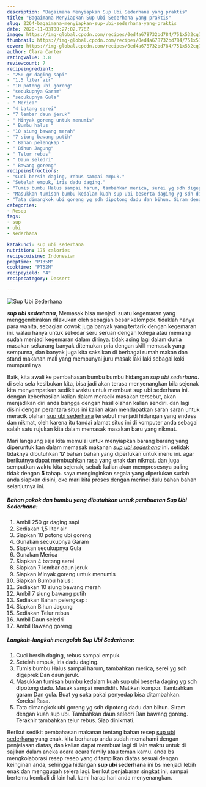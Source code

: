 ```yaml
---
description: "Bagaimana Menyiapkan Sup Ubi Sederhana yang praktis"
title: "Bagaimana Menyiapkan Sup Ubi Sederhana yang praktis"
slug: 2264-bagaimana-menyiapkan-sup-ubi-sederhana-yang-praktis
date: 2020-11-03T00:27:02.776Z
image: https://img-global.cpcdn.com/recipes/0ed4a678732bd784/751x532cq70/sup-ubi-sederhana-foto-resep-utama.jpg
thumbnail: https://img-global.cpcdn.com/recipes/0ed4a678732bd784/751x532cq70/sup-ubi-sederhana-foto-resep-utama.jpg
cover: https://img-global.cpcdn.com/recipes/0ed4a678732bd784/751x532cq70/sup-ubi-sederhana-foto-resep-utama.jpg
author: Clara Carter
ratingvalue: 3.8
reviewcount: 7
recipeingredient:
- "250 gr daging sapi"
- "1,5 liter air"
- "10 potong ubi goreng"
- "secukupnya Garam"
- "secukupnya Gula"
- " Merica"
- "4 batang serei"
- "7 lembar daun jeruk"
- " Minyak goreng untuk menumis"
- " Bumbu halus "
- "10 siung bawang merah"
- "7 siung bawang putih"
- " Bahan pelengkap "
- " Bihun Jagung"
- " Telur rebus"
- " Daun seledri"
- " Bawang goreng"
recipeinstructions:
- "Cuci bersih daging, rebus sampai empuk."
- "Setelah empuk, iris dadu daging."
- "Tumis bumbu Halus sampai harum, tambahkan merica, serei yg sdh digeprek Dan daun jeruk."
- "Masukkan tumisan bumbu kedalam kuah sup ubi beserta daging yg sdh dipotong dadu. Masak sampai mendidih. Matikan kompor. Tambahkan garam Dan gula. Buat yg suka pakai penyedap bisa ditambahkan. Koreksi Rasa."
- "Tata dimangkok ubi goreng yg sdh dipotong dadu dan bihun. Siram dengan kuah sup ubi. Tambahkan daun seledri Dan bawang goreng. Terakhir tambahkan telur rebus. Siap dinikmati."
categories:
- Resep
tags:
- sup
- ubi
- sederhana

katakunci: sup ubi sederhana 
nutrition: 175 calories
recipecuisine: Indonesian
preptime: "PT35M"
cooktime: "PT52M"
recipeyield: "4"
recipecategory: Dessert

---
```



![Sup Ubi Sederhana](https://img-global.cpcdn.com/recipes/0ed4a678732bd784/751x532cq70/sup-ubi-sederhana-foto-resep-utama.jpg)

<b><i>sup ubi sederhana</i></b>, Memasak bisa menjadi suatu kegemaran yang menggembirakan dilakukan oleh sebagian besar kelompok. tidaklah hanya para wanita, sebagian cowok juga banyak yang tertarik dengan kegemaran ini. walau hanya untuk sekedar seru seruan dengan kolega atau memang sudah menjadi kegemaran dalam dirinya. tidak asing lagi dalam dunia masakan sekarang banyak ditemukan pria dengan skill memasak yang sempurna, dan banyak juga kita saksikan di berbagai rumah makan dan stand makanan mall yang mempunyai juru masak laki laki sebagai koki mumpuni nya.

Baik, kita awali ke pembahasan bumbu bumbu hidangan <i>sup ubi sederhana</i>. di sela sela kesibukan kita, bisa jadi akan terasa menyenangkan bila sejenak kita menyempatkan sedikit waktu untuk membuat sup ubi sederhana ini. dengan keberhasilan kalian dalam meracik masakan tersebut, akan menjadikan diri anda bangga dengan hasil olahan kalian sendiri. dan lagi disini dengan perantara situs ini kalian akan mendapatkan saran saran untuk meracik olahan <u>sup ubi sederhana</u> tersebut menjadi hidangan yang endess dan nikmat, oleh karena itu tandai alamat situs ini di komputer anda sebagai salah satu rujukan kita dalam memasak masakan baru yang nikmat.




Mari langsung saja kita memulai untuk menyiapkan barang barang yang diperuntuk kan dalam memasak makanan <u><i>sup ubi sederhana</i></u> ini. setidak tidaknya dibutuhkan <b>17</b> bahan bahan yang diperlukan untuk menu ini. agar berikutnya dapat membuahkan rasa yang enak dan nikmat. dan juga sempatkan waktu kita sejenak, sebab kalian akan memprosesnya paling tidak dengan <b>5</b> tahap. saya menginginkan segala yang diperlukan sudah anda siapkan disini, oke mari kita proses dengan merinci dulu bahan bahan selanjutnya ini.

<!--inarticleads1-->

##### Bahan pokok dan bumbu yang dibutuhkan untuk pembuatan Sup Ubi Sederhana:

1. Ambil 250 gr daging sapi
1. Sediakan 1,5 liter air
1. Siapkan 10 potong ubi goreng
1. Gunakan secukupnya Garam
1. Siapkan secukupnya Gula
1. Gunakan  Merica
1. Siapkan 4 batang serei
1. Siapkan 7 lembar daun jeruk
1. Siapkan  Minyak goreng untuk menumis
1. Siapkan  Bumbu halus :
1. Sediakan 10 siung bawang merah
1. Ambil 7 siung bawang putih
1. Sediakan  Bahan pelengkap :
1. Siapkan  Bihun Jagung
1. Sediakan  Telur rebus
1. Ambil  Daun seledri
1. Ambil  Bawang goreng




<!--inarticleads2-->

##### Langkah-langkah mengolah Sup Ubi Sederhana:

1. Cuci bersih daging, rebus sampai empuk.
1. Setelah empuk, iris dadu daging.
1. Tumis bumbu Halus sampai harum, tambahkan merica, serei yg sdh digeprek Dan daun jeruk.
1. Masukkan tumisan bumbu kedalam kuah sup ubi beserta daging yg sdh dipotong dadu. Masak sampai mendidih. Matikan kompor. Tambahkan garam Dan gula. Buat yg suka pakai penyedap bisa ditambahkan. Koreksi Rasa.
1. Tata dimangkok ubi goreng yg sdh dipotong dadu dan bihun. Siram dengan kuah sup ubi. Tambahkan daun seledri Dan bawang goreng. Terakhir tambahkan telur rebus. Siap dinikmati.




Berikut sedikit pembahasan makanan tentang bahan resep <u>sup ubi sederhana</u> yang enak. kita berharap anda sudah memahami dengan penjelasan diatas, dan kalian dapat membuat lagi di lain waktu untuk di sajikan dalam aneka acara acara family atau teman kamu. anda bs mengkolaborasi resep resep yang ditampilkan diatas sesuai dengan keinginan anda, sehingga hidangan <b>sup ubi sederhana</b> ini bs menjadi lebih enak dan menggugah selera lagi. berikut penjabaran singkat ini, sampai bertemu kembali di lain hal. kami harap hari anda menyenangkan.

